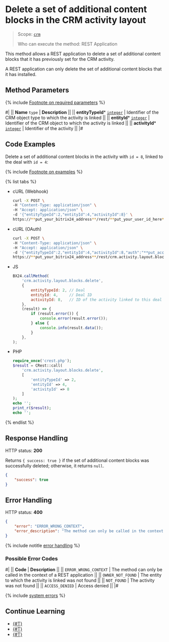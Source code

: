 # Delete a set of additional content blocks in the CRM activity layout

> Scope: [`crm`](../../../../scopes/permissions.md)
>
> Who can execute the method: REST Application

This method allows a REST application to delete a set of additional content blocks that it has previously set for the CRM activity.

A REST application can only delete the set of additional content blocks that it has installed.

## Method Parameters

{% include [Footnote on required parameters](../../../../../_includes/required.md) %}

#|
|| **Name**
`type` | **Description** ||
|| **entityTypeId***
[`integer`](../../../../data-types.md) | Identifier of the CRM object type to which the activity is linked ||
|| **entityId***
[`integer`](../../../../data-types.md) | Identifier of the CRM object to which the activity is linked ||
|| **activityId***
[`integer`](../../../../data-types.md) | Identifier of the activity ||
|#

## Code Examples

Delete a set of additional content blocks in the activity with `id = 8`, linked to the deal with `id = 4`:

{% include [Footnote on examples](../../../../../_includes/examples.md) %}

{% list tabs %}

- cURL (Webhook)

    ```bash
    curl -X POST \
    -H "Content-Type: application/json" \
    -H "Accept: application/json" \
    -d '{"entityTypeId":2,"entityId":4,"activityId":8}' \
    https://**put_your_bitrix24_address**/rest/**put_your_user_id_here**/**put_your_webhook_here**/crm.activity.layout.blocks.delete
    ```

- cURL (OAuth)

    ```bash
    curl -X POST \
    -H "Content-Type: application/json" \
    -H "Accept: application/json" \
    -d '{"entityTypeId":2,"entityId":4,"activityId":8,"auth":"**put_access_token_here**"}' \
    https://**put_your_bitrix24_address**/rest/crm.activity.layout.blocks.delete
    ```

- JS

    ```js
    BX24.callMethod(
        'crm.activity.layout.blocks.delete',
        {
            entityTypeId: 2, // Deal
            entityId: 4,     // Deal ID
            activityId: 8,   // ID of the activity linked to this deal
        },
        (result) => {
            if (result.error()) {
                console.error(result.error());
            } else {
                console.info(result.data());
            }
        },
    );
    ```

- PHP

    ```php
    require_once('crest.php');
    $result = CRest::call(
        'crm.activity.layout.blocks.delete',
        [
            'entityTypeId' => 2,
            'entityId' => 4,
            'activityId' => 8
        ]
    );
    echo '';
    print_r($result);
    echo '';
    ```

{% endlist %}

## Response Handling

HTTP status: **200**

Returns `{ success: true }` if the set of additional content blocks was successfully deleted; otherwise, it returns `null`.

```json
{
    "success": true
}
```

## Error Handling

HTTP status: **400**

```json
{
    "error": "ERROR_WRONG_CONTEXT",
    "error_description": "The method can only be called in the context of a REST application"
}
```

{% include notitle [error handling](../../../../../_includes/error-info.md) %}

### Possible Error Codes

#|
|| **Code** | **Description** ||
|| `ERROR_WRONG_CONTEXT` | The method can only be called in the context of a REST application ||
|| `OWNER_NOT_FOUND` | The entity to which the activity is linked was not found ||
|| `NOT_FOUND` | The activity was not found ||
|| `ACCESS_DENIED` | Access denied ||
|#

{% include [system errors](../../../../../_includes/system-errors.md) %}

## Continue Learning 

- [{#T}](./index.md)
- [{#T}](./crm-activity-layout-blocks-set.md)
- [{#T}](./crm-activity-layout-blocks-get.md)